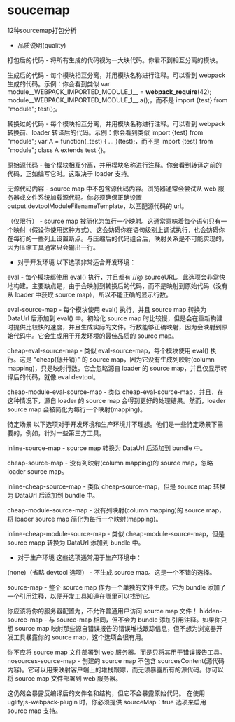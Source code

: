 # soucemap
12种sourcemap打包分析

* 品质说明(quality)

打包后的代码 - 将所有生成的代码视为一大块代码。你看不到相互分离的模块。

生成后的代码 - 每个模块相互分离，并用模块名称进行注释。可以看到 webpack 生成的代码。示例：你会看到类似 var module__WEBPACK_IMPORTED_MODULE_1__ = __webpack_require__(42); module__WEBPACK_IMPORTED_MODULE_1__.a();，而不是 import {test} from "module"; test();。

转换过的代码 - 每个模块相互分离，并用模块名称进行注释。可以看到 webpack 转换前、loader 转译后的代码。示例：你会看到类似 import {test} from "module"; var A = function(_test) { ... }(test);，而不是 import {test} from "module"; class A extends test {}。

原始源代码 - 每个模块相互分离，并用模块名称进行注释。你会看到转译之前的代码，正如编写它时。这取决于 loader 支持。

无源代码内容 - source map 中不包含源代码内容。浏览器通常会尝试从 web 服务器或文件系统加载源代码。你必须确保正确设置 output.devtoolModuleFilenameTemplate，以匹配源代码的 url。

（仅限行） - source map 被简化为每行一个映射。这通常意味着每个语句只有一个映射（假设你使用这种方式）。这会妨碍你在语句级别上调试执行，也会妨碍你在每行的一些列上设置断点。与压缩后的代码组合后，映射关系是不可能实现的，因为压缩工具通常只会输出一行。

* 对于开发环境
以下选项非常适合开发环境：

eval - 每个模块都使用 eval() 执行，并且都有 //@ sourceURL。此选项会非常快地构建。主要缺点是，由于会映射到转换后的代码，而不是映射到原始代码（没有从 loader 中获取 source map），所以不能正确的显示行数。

eval-source-map - 每个模块使用 eval() 执行，并且 source map 转换为 DataUrl 后添加到 eval() 中。初始化 source map 时比较慢，但是会在重新构建时提供比较快的速度，并且生成实际的文件。行数能够正确映射，因为会映射到原始代码中。它会生成用于开发环境的最佳品质的 source map。

cheap-eval-source-map - 类似 eval-source-map，每个模块使用 eval() 执行。这是 "cheap(低开销)" 的 source map，因为它没有生成列映射(column mapping)，只是映射行数。它会忽略源自 loader 的 source map，并且仅显示转译后的代码，就像 eval devtool。

cheap-module-eval-source-map - 类似 cheap-eval-source-map，并且，在这种情况下，源自 loader 的 source map 会得到更好的处理结果。然而，loader source map 会被简化为每行一个映射(mapping)。

特定场景
以下选项对于开发环境和生产环境并不理想。他们是一些特定场景下需要的，例如，针对一些第三方工具。

inline-source-map - source map 转换为 DataUrl 后添加到 bundle 中。

cheap-source-map - 没有列映射(column mapping)的 source map，忽略 loader source map。

inline-cheap-source-map - 类似 cheap-source-map，但是 source map 转换为 DataUrl 后添加到 bundle 中。

cheap-module-source-map - 没有列映射(column mapping)的 source map，将 loader source map 简化为每行一个映射(mapping)。

inline-cheap-module-source-map - 类似 cheap-module-source-map，但是 source mapp 转换为 DataUrl 添加到 bundle 中。

* 对于生产环境
这些选项通常用于生产环境中：

(none)（省略 devtool 选项） - 不生成 source map。这是一个不错的选择。

source-map - 整个 source map 作为一个单独的文件生成。它为 bundle 添加了一个引用注释，以便开发工具知道在哪里可以找到它。

你应该将你的服务器配置为，不允许普通用户访问 source map 文件！
hidden-source-map - 与 source-map 相同，但不会为 bundle 添加引用注释。如果你只想 source map 映射那些源自错误报告的错误堆栈跟踪信息，但不想为浏览器开发工具暴露你的 source map，这个选项会很有用。

你不应将 source map 文件部署到 web 服务器。而是只将其用于错误报告工具。
nosources-source-map - 创建的 source map 不包含 sourcesContent(源代码内容)。它可以用来映射客户端上的堆栈跟踪，而无须暴露所有的源代码。你可以将 source map 文件部署到 web 服务器。

这仍然会暴露反编译后的文件名和结构，但它不会暴露原始代码。
在使用 uglifyjs-webpack-plugin 时，你必须提供 sourceMap：true 选项来启用 source map 支持。